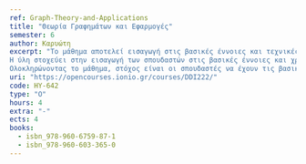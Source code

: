```yaml
---
ref: Graph-Theory-and-Applications
title: "Θεωρία Γραφημάτων και Εφαρμογές"
semester: 6
author: Καρυώτη
excerpt: "Το μάθημα αποτελεί εισαγωγή στις βασικές έννοιες και τεχνικές της θεωρίας των γραφημάτων. Δίνεται έμφαση στην περιγραφή και χρήση των εννοιών με μαθηματικά ακριβή τρόπο. Εξετάζεται η εφαρμογή της θεωρίας (i) στον σχεδιασμό αλγορίθμων για προβλήματα γραφημάτων, και (ii) στην επαλήθευση της ορθότητας αυτών των αλγορίθμων. Καλύπτει Συνεκτικότητα, ισχυρή συνεκτικότητα, δισυνεκτικότητα, επαγωγή και αναδρομή για γραφήματα, βασική θεωρία δέντρων και στοιχειώδεις κύκλους.
Η ύλη στοχεύει στην εισαγωγή των σπουδαστών στις βασικές έννοιες και χρήσιμα αποτελέσματα της θεωρίας γραφημάτων και την εξοικείωσή τους με πληθώρα σχετικών εφαρμογών. Παράλληλα μέσω ασκήσεων και πρακτικών εργασιών θα τους βοηθήσει να ανακαλύψουν βασικά εργαλεία ανάλυσης γραφημάτων και δικτύων τα οποία είναι διαθέσιμα στο Διαδίκτυο.
Ολοκληρώνοντας το μάθημα, στόχος είναι οι σπουδαστές να έχουν τις βασικές γνώσεις θεωρίας γραφημάτων, να αναγνωρίζουν πότε μπορούν να τις χρησιμοποιήσουν σε διάφορες εφαρμογές και να μπορούν να χρησιμοποιήσουν διαθέσιμα εργαλεία, ελέγχοντας τα αποτελέσματα με βάση τα θεωρητικά αναμενόμενα."
uri: "https://opencourses.ionio.gr/courses/DDI222/"
code: HY-642
type: "O"
hours: 4
extra: "-"
ects: 4
books:
  - isbn_978-960-6759-87-1
  - isbn_978-960-603-365-0
---
```

